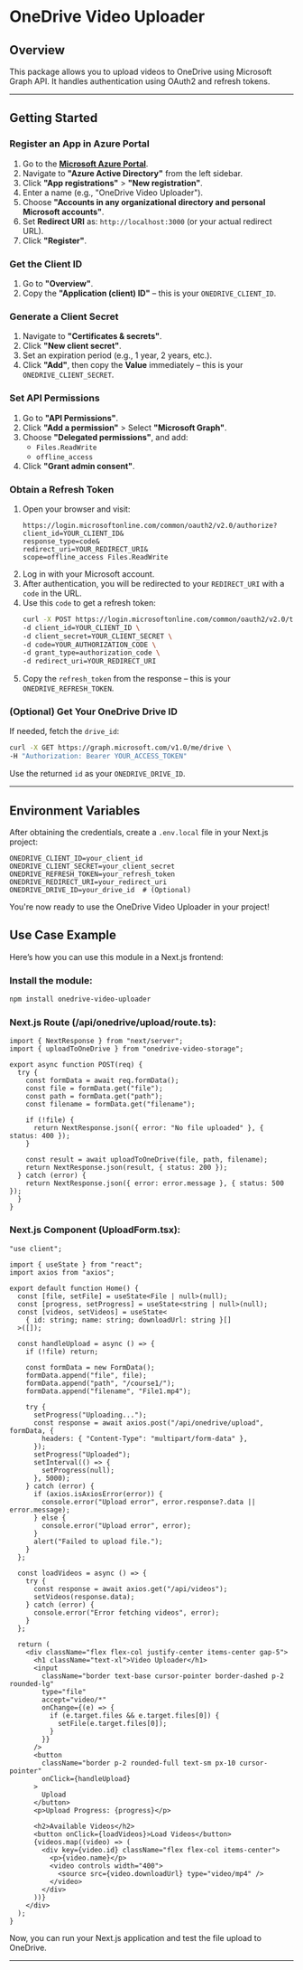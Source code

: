 # OneDrive Video Uploader

## Overview

This package allows you to upload videos to OneDrive using Microsoft Graph API. It handles authentication using OAuth2 and refresh tokens.

---

## Getting Started

### **Register an App in Azure Portal**

1. Go to the **[Microsoft Azure Portal](https://portal.azure.com/)**.
2. Navigate to **"Azure Active Directory"** from the left sidebar.
3. Click **"App registrations"** > **"New registration"**.
4. Enter a name (e.g., "OneDrive Video Uploader").
5. Choose **"Accounts in any organizational directory and personal Microsoft accounts"**.
6. Set **Redirect URI** as: `http://localhost:3000` (or your actual redirect URL).
7. Click **"Register"**.

### **Get the Client ID**

1. Go to **"Overview"**.
2. Copy the **"Application (client) ID"** – this is your `ONEDRIVE_CLIENT_ID`.

### **Generate a Client Secret**

1. Navigate to **"Certificates & secrets"**.
2. Click **"New client secret"**.
3. Set an expiration period (e.g., 1 year, 2 years, etc.).
4. Click **"Add"**, then copy the **Value** immediately – this is your `ONEDRIVE_CLIENT_SECRET`.

### **Set API Permissions**

1. Go to **"API Permissions"**.
2. Click **"Add a permission"** > Select **"Microsoft Graph"**.
3. Choose **"Delegated permissions"**, and add:
   - `Files.ReadWrite`
   - `offline_access`
4. Click **"Grant admin consent"**.

### **Obtain a Refresh Token**

1. Open your browser and visit:
   ```
   https://login.microsoftonline.com/common/oauth2/v2.0/authorize?
   client_id=YOUR_CLIENT_ID&
   response_type=code&
   redirect_uri=YOUR_REDIRECT_URI&
   scope=offline_access Files.ReadWrite
   ```
2. Log in with your Microsoft account.
3. After authentication, you will be redirected to your `REDIRECT_URI` with a `code` in the URL.
4. Use this `code` to get a refresh token:
   ```sh
   curl -X POST https://login.microsoftonline.com/common/oauth2/v2.0/token \
   -d client_id=YOUR_CLIENT_ID \
   -d client_secret=YOUR_CLIENT_SECRET \
   -d code=YOUR_AUTHORIZATION_CODE \
   -d grant_type=authorization_code \
   -d redirect_uri=YOUR_REDIRECT_URI
   ```
5. Copy the `refresh_token` from the response – this is your `ONEDRIVE_REFRESH_TOKEN`.

### **(Optional) Get Your OneDrive Drive ID**

If needed, fetch the `drive_id`:

```sh
curl -X GET https://graph.microsoft.com/v1.0/me/drive \
-H "Authorization: Bearer YOUR_ACCESS_TOKEN"
```

Use the returned `id` as your `ONEDRIVE_DRIVE_ID`.

---

## Environment Variables

After obtaining the credentials, create a `.env.local` file in your Next.js project:

```env
ONEDRIVE_CLIENT_ID=your_client_id
ONEDRIVE_CLIENT_SECRET=your_client_secret
ONEDRIVE_REFRESH_TOKEN=your_refresh_token
ONEDRIVE_REDIRECT_URI=your_redirect_uri
ONEDRIVE_DRIVE_ID=your_drive_id  # (Optional)
```

You're now ready to use the OneDrive Video Uploader in your project!

## Use Case Example

Here’s how you can use this module in a Next.js frontend:

### Install the module:

```sh
npm install onedrive-video-uploader
```

### Next.js Route (/api/onedrive/upload/route.ts):

```tsx
import { NextResponse } from "next/server";
import { uploadToOneDrive } from "onedrive-video-storage";

export async function POST(req) {
  try {
    const formData = await req.formData();
    const file = formData.get("file");
    const path = formData.get("path");
    const filename = formData.get("filename");

    if (!file) {
      return NextResponse.json({ error: "No file uploaded" }, { status: 400 });
    }

    const result = await uploadToOneDrive(file, path, filename);
    return NextResponse.json(result, { status: 200 });
  } catch (error) {
    return NextResponse.json({ error: error.message }, { status: 500 });
  }
}
```

### Next.js Component (UploadForm.tsx):

```tsx
"use client";

import { useState } from "react";
import axios from "axios";

export default function Home() {
  const [file, setFile] = useState<File | null>(null);
  const [progress, setProgress] = useState<string | null>(null);
  const [videos, setVideos] = useState<
    { id: string; name: string; downloadUrl: string }[]
  >([]);

  const handleUpload = async () => {
    if (!file) return;

    const formData = new FormData();
    formData.append("file", file);
    formData.append("path", "/course1/");
    formData.append("filename", "File1.mp4");

    try {
      setProgress("Uploading...");
      const response = await axios.post("/api/onedrive/upload", formData, {
        headers: { "Content-Type": "multipart/form-data" },
      });
      setProgress("Uploaded");
      setInterval(() => {
        setProgress(null);
      }, 5000);
    } catch (error) {
      if (axios.isAxiosError(error)) {
        console.error("Upload error", error.response?.data || error.message);
      } else {
        console.error("Upload error", error);
      }
      alert("Failed to upload file.");
    }
  };

  const loadVideos = async () => {
    try {
      const response = await axios.get("/api/videos");
      setVideos(response.data);
    } catch (error) {
      console.error("Error fetching videos", error);
    }
  };

  return (
    <div className="flex flex-col justify-center items-center gap-5">
      <h1 className="text-xl">Video Uploader</h1>
      <input
        className="border text-base cursor-pointer border-dashed p-2 rounded-lg"
        type="file"
        accept="video/*"
        onChange={(e) => {
          if (e.target.files && e.target.files[0]) {
            setFile(e.target.files[0]);
          }
        }}
      />
      <button
        className="border p-2 rounded-full text-sm px-10 cursor-pointer"
        onClick={handleUpload}
      >
        Upload
      </button>
      <p>Upload Progress: {progress}</p>

      <h2>Available Videos</h2>
      <button onClick={loadVideos}>Load Videos</button>
      {videos.map((video) => (
        <div key={video.id} className="flex flex-col items-center">
          <p>{video.name}</p>
          <video controls width="400">
            <source src={video.downloadUrl} type="video/mp4" />
          </video>
        </div>
      ))}
    </div>
  );
}
```

Now, you can run your Next.js application and test the file upload to OneDrive.

---

